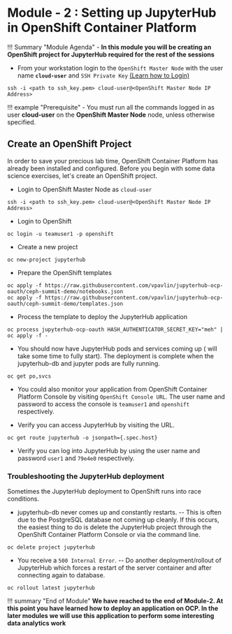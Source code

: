 # Module - 2 : Setting up JupyterHub in OpenShift Container Platform

!!! Summary "Module Agenda"
    - **In this module you will be creating an OpenShift project for JupyterHub required for the rest of the sessions**

- From your workstation login to the ``OpenShift Master Node`` with the user name **``cloud-user``** and ``SSH Private Key`` [(Learn how to Login)](https://ksingh7.github.io/data-show/#accessing-the-lab)

```
ssh -i <path to ssh_key.pem> cloud-user@<OpenShift Master Node IP Address>
```  

!!! example "Prerequisite"
    - You must run all the commands logged in as user **cloud-user** on the **OpenShift Master Node** node, unless otherwise specified. 

## Create an OpenShift Project

In order to save your precious lab time, OpenShift Container Platform has already been installed and configured. Before you begin with some data science exercises, let's create an OpenShift project.

- Login to OpenShift Master Node as ``cloud-user``

```
ssh -i <path to ssh_key.pem> cloud-user@<OpenShift Master Node IP Address>
```

- Login to OpenShift

```
oc login -u teamuser1 -p openshift
```

- Create a new project

```
oc new-project jupyterhub
```

- Prepare the OpenShift templates

```
oc apply -f https://raw.githubusercontent.com/vpavlin/jupyterhub-ocp-oauth/ceph-summit-demo/notebooks.json
oc apply -f https://raw.githubusercontent.com/vpavlin/jupyterhub-ocp-oauth/ceph-summit-demo/templates.json
```

- Process the template to deploy the JupyterHub application

```
oc process jupyterhub-ocp-oauth HASH_AUTHENTICATOR_SECRET_KEY="meh" | oc apply -f -
```

- You should now have JupyterHub pods and services coming up ( will take some time to fully start).  The deployment is complete when the jupyterhub-db and jupyter pods are fully running.
```
oc get po,svcs
```

- You could also monitor your application from OpenShift Container Platform Console by visiting ``OpenShift Console URL``. The user name and password to access the console is ``teamuser1`` and ``openshift`` respectively.

- Verify you can access JupyterHub by visiting the URL.
```
oc get route jupyterhub -o jsonpath={.spec.host}
```

- Verify you can log into JupyterHub by using the user name and password ``user1`` and ``79e4e0`` respectively.

### Troubleshooting the JupyterHub deployment

Sometimes the JupyterHub deployment to OpenShift runs into race conditions.

- jupyterhub-db never comes up and constantly restarts.
-- This is often due to the PostgreSQL database not coming up cleanly.  If this occurs, the easiest thing to do is delete the JupyterHub project through the OpenShift Container Platform Console or via the command line.

```
oc delete project jupyterhub
```

- You receive a ``500 Internal Error``.
-- Do another deployment/rollout of JupyterHub which forces a restart of the server container and after connecting again to database.
```
oc rollout latest jupyterhub
```

!!! summary "End of Module"
    **We have reached to the end of Module-2. At this point you have learned how to deploy an application on OCP. In the later modules we will use this application to perform some interesting data analytics work**
